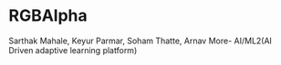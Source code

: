 # RGBAlpha
Sarthak Mahale, Keyur Parmar, Soham Thatte, Arnav More- AI/ML2(AI Driven adaptive learning platform)
